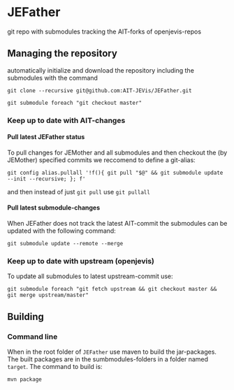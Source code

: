 # JEFather

git repo with submodules tracking the AIT-forks of openjevis-repos

## Managing the repository
automatically initialize and download the repository including the submodules with the command

`git clone --recursive git@github.com:AIT-JEVis/JEFather.git`

`git submodule foreach "git checkout master"`

### Keep up to date with AIT-changes
#### Pull latest JEFather status
To pull changes for JEMother and all submodules and then checkout the (by JEMother) specified commits we reccomend to define a git-alias:

`git config alias.pullall '!f(){ git pull "$@" && git submodule update --init --recursive; }; f'`

and then instead of just `git pull` use `git pullall`

#### Pull latest submodule-changes
When JEFather does not track the latest AIT-commit the submodules can be updated with the following command:

`git submodule update --remote --merge`

### Keep up to date with upstream (openjevis)
To update all submodules to latest upstream-commit use:

```
git submodule foreach "git fetch upstream && git checkout master && git merge upstream/master"
```

## Building

### Command line
When in the root folder of `JEFather` use maven to build the jar-packages. The built packages are in the sumbmodules-folders in a folder named `target`. The command to build is:

`mvn package`
